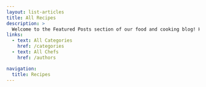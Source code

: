 ```yaml
---
layout: list-articles
title: All Recipes
description: >
  Welcome to the Featured Posts section of our food and cooking blog! Here, you'll find a curated selection of our most popular recipes. These recipes have been tried and tested by our team of chefs and food enthusiasts
links:
  - text: All Categories
    href: /categories
  - text: All Chefs
    href: /authors

navigation:
  title: Recipes
---
```

